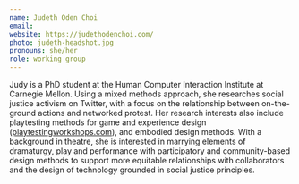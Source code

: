 ```yaml
---
name: Judeth Oden Choi
email:
website: https://judethodenchoi.com/
photo: judeth-headshot.jpg
pronouns: she/her
role: working group
---
```


Judy is a PhD student at the Human Computer Interaction Institute at Carnegie Mellon. Using a mixed methods approach, she researches social justice activism on Twitter, with a focus on the relationship between on-the-ground actions and networked protest. Her research interests also include playtesting methods for game and experience design ([playtestingworkshops.com](playtestingworkshops.com)), and embodied design methods. With a background in theatre, she is interested in marrying elements of dramaturgy, play and performance with participatory and community-based design methods to support more equitable relationships with collaborators and the design of technology grounded in social justice principles. 

